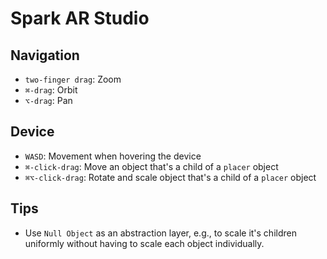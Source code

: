 # Spark AR Studio

## Navigation

- `two-finger drag`: Zoom
- `⌘-drag`: Orbit
- `⌥-drag`: Pan

## Device

- `WASD`: Movement when hovering the device
- `⌘-click-drag`: Move an object that's a child of a `placer` object
- `⌘⌥-click-drag`: Rotate and scale object that's a child of a `placer` object

## Tips

- Use `Null Object` as an abstraction layer, e.g., to scale it's children uniformly without having to scale each object individually.
